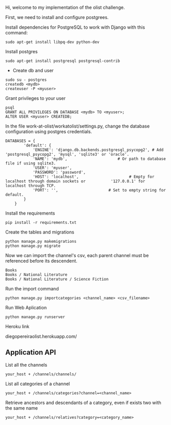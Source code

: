 Hi, welcome to my implementation of the olist challenge.

First, we need to install and configure postgrees.

Install dependencies for PostgreSQL to work with Django with this command:
```
sudo apt-get install libpq-dev python-dev
```
Install postgres
```
sudo apt-get install postgresql postgresql-contrib
```
- Create db and user 
```
sudo su - postgres
createdb <mydb>
createuser -P <myuser>
```

Grant privileges to your user
```
psql
GRANT ALL PRIVILEGES ON DATABASE <mydb> TO <myuser>;
ALTER USER <myuser> CREATEDB;
```

In the file work-at-olist/workatolist/settings.py, change the database configuration using postgres credentials.
```
DATABASES = {
        'default': {
            'ENGINE': 'django.db.backends.postgresql_psycopg2', # Add 'postgresql_psycopg2', 'mysql', 'sqlite3' or 'oracle'.
            'NAME': 'mydb',                      # Or path to database file if using sqlite3.
            'USER': 'myuser',
            'PASSWORD': 'password',
            'HOST': 'localhost',                      # Empty for localhost through domain sockets or           '127.0.0.1' for localhost through TCP.
            'PORT': '',                      # Set to empty string for default.
        }
    }
```

Install the requirements
```
pip install -r requirements.txt
```

Create the tables and migrations
```
python manage.py makemigrations
python manage.py migrate
```

Now we can import the channel's csv, each parent channel must be referenced before its descendent.

```
Books
Books / National Literature
Books / National Literature / Science Fiction
```

Run the import command
```
python manage.py importcategories <channel_name> <csv_filename>
```

Run Web Aplication
```
python manage.py runserver
```

Heroku link

diegopereiraolist.herokuapp.com/

## Application API

List all the channels
```
your_host + /channels/channels/
```
List all categories of a channel
```
your_host + /channels/categories?channel=<channel_name>
```
Retrieve ancestors and descendants of a category, even if exists two with the same name
```
your_host + /channels/relatives?category=<category_name>
```

